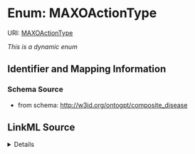 # Enum: MAXOActionType



URI: [MAXOActionType](MAXOActionType.md)


_This is a dynamic enum_








## Identifier and Mapping Information







### Schema Source


* from schema: http://w3id.org/ontogpt/composite_disease




## LinkML Source

<details>
```yaml
name: MAXOActionType
from_schema: http://w3id.org/ontogpt/composite_disease
rank: 1000
reachable_from:
  source_ontology: obo:maxo
  source_nodes:
  - MAXO:0000001

```
</details>
